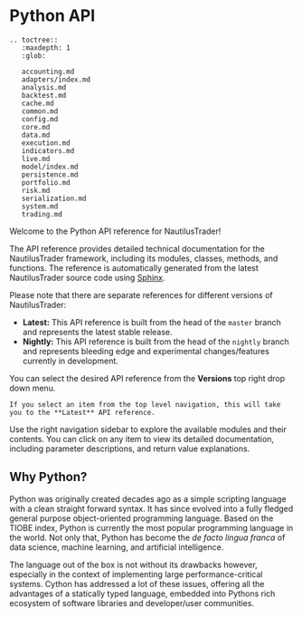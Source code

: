 # Python API

```{eval-rst}
.. toctree::
   :maxdepth: 1
   :glob:
   
   accounting.md
   adapters/index.md
   analysis.md
   backtest.md
   cache.md
   common.md
   config.md
   core.md
   data.md
   execution.md
   indicators.md
   live.md
   model/index.md
   persistence.md
   portfolio.md
   risk.md
   serialization.md
   system.md
   trading.md
```

Welcome to the Python API reference for NautilusTrader!

The API reference provides detailed technical documentation for the NautilusTrader framework,
including its modules, classes, methods, and functions. The reference is automatically generated
from the latest NautilusTrader source code using [Sphinx](https://www.sphinx-doc.org/en/master/).

Please note that there are separate references for different versions of NautilusTrader:

- **Latest:** This API reference is built from the head of the `master` branch and represents the latest stable release.
- **Nightly:** This API reference is built from the head of the `nightly` branch and represents bleeding edge and experimental changes/features currently in development.

You can select the desired API reference from the **Versions** top right drop down menu.

```{note}
If you select an item from the top level navigation, this will take you to the **Latest** API reference.
```

Use the right navigation sidebar to explore the available modules and their contents.
You can click on any item to view its detailed documentation, including parameter descriptions, and return value explanations.

## Why Python?

Python was originally created decades ago as a simple scripting language with a clean straight
forward syntax. It has since evolved into a fully fledged general purpose object-oriented
programming language. Based on the TIOBE index, Python is currently the most popular programming language in the world.
Not only that, Python has become the _de facto lingua franca_ of data science, machine learning, and artificial intelligence.

The language out of the box is not without its drawbacks however, especially in the context of
implementing large performance-critical systems. Cython has addressed a lot of these issues, offering all the advantages
of a statically typed language, embedded into Pythons rich ecosystem of software libraries and
developer/user communities.
